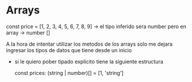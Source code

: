 # Arrays

const price = [1, 2, 3, 4, 5, 6, 7, 8, 9] -> el tipo inferido sera number pero en array -> number []

A la hora de intentar utilizar los metodos de los arrays solo me dejara ingresar los tipos de datos que tiene desde un inicio

* si le quiero pober tipado explicito  tiene la siguiente estructura

    const prices: (string | number)[] = [1, 'string']